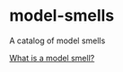 # model-smells

A catalog of model smells

[What is a model smell?](http://wiki.c2.com/?ModelSmell)
